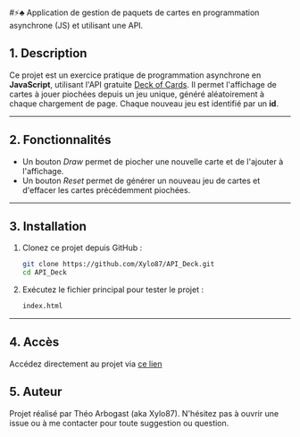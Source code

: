 #⚡♣️ Application de gestion de paquets de cartes en programmation asynchrone (JS) et utilisant une API.

## 1. Description 
Ce projet est un exercice pratique de programmation asynchrone en **JavaScript**, utilisant l'API gratuite [Deck of Cards](https://deckofcardsapi.com/).
Il permet l'affichage de cartes à jouer piochées depuis un jeu unique, généré aléatoirement à chaque chargement de page. Chaque nouveau jeu est identifié par un **id**.

---

## 2. Fonctionnalités
- Un bouton *Draw* permet de piocher une nouvelle carte et de l'ajouter à l'affichage.
- Un bouton *Reset* permet de générer un nouveau jeu de cartes et d'effacer les cartes précédemment piochées.

---

## 3. Installation

1. Clonez ce projet depuis GitHub :
   ```bash
   git clone https://github.com/Xylo87/API_Deck.git
   cd API_Deck
   ```
   
2. Exécutez le fichier principal pour tester le projet :
   ```bash
   index.html
   ```

---

## 4. Accès
Accédez directement au projet via [ce lien](https://xylo87.github.io/API_Deck/)

## 5. Auteur
Projet réalisé par Théo Arbogast (aka Xylo87).
N'hésitez pas à ouvrir une issue ou à me contacter pour toute suggestion ou question.
